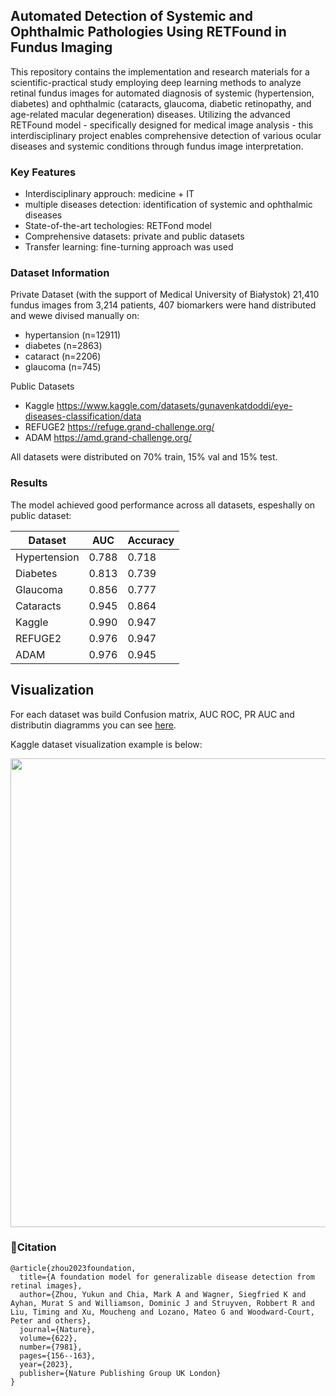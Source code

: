 ## Automated Detection of Systemic and Ophthalmic Pathologies Using RETFound in Fundus Imaging

This repository contains the implementation and research materials for a scientific-practical study employing deep learning methods to analyze retinal fundus images for automated diagnosis of systemic (hypertension, diabetes) and ophthalmic (cataracts, glaucoma, diabetic retinopathy, and age-related macular degeneration) diseases. Utilizing the advanced RETFound model - specifically designed for medical image analysis - this interdisciplinary project enables comprehensive detection of various ocular diseases and systemic conditions through fundus image interpretation.

### Key Features

- Interdisciplinary approuch: medicine + IT
- multiple diseases detection: identification of systemic and ophthalmic diseases
- State-of-the-art techologies: RETFond model
- Comprehensive datasets: private and public datasets
- Transfer learning: fine-turning approach was used

### Dataset Information

Private Dataset (with the support of Medical University of Białystok)
21,410 fundus images from 3,214 patients, 407 biomarkers were hand distributed and wewe divised manually on:
- hypertansion (n=12911)
- diabetes (n=2863)
- cataract (n=2206)
- glaucoma (n=745)

Public Datasets
- Kaggle https://www.kaggle.com/datasets/gunavenkatdoddi/eye-diseases-classification/data
- REFUGE2 https://refuge.grand-challenge.org/
- ADAM  https://amd.grand-challenge.org/

All datasets were distributed on 70% train, 15% val and 15% test. 

### Results 

The model achieved good performance across all datasets, espeshally on public dataset:

| Dataset      |  AUC  | Accuracy |
| ---          | ---   | ---      |
| Hypertension | 0.788 |   0.718  |
| Diabetes     | 0.813 |   0.739  |
| Glaucoma     | 0.856 |   0.777  |
| Cataracts    | 0.945 |   0.864  |
| Kaggle       | 0.990 |   0.947  |
| REFUGE2      | 0.976 |   0.947  |
| ADAM         | 0.976 |   0.945  |

## Visualization

For each dataset was build Confusion matrix, AUC ROC, PR AUC and distributin diagramms you can see [here](link).

Kaggle dataset visualization example is below:

<img src="./documents/flair.png" width = "750" alt="" align=center /> <br/>

### 📃Citation

```
@article{zhou2023foundation,
  title={A foundation model for generalizable disease detection from retinal images},
  author={Zhou, Yukun and Chia, Mark A and Wagner, Siegfried K and Ayhan, Murat S and Williamson, Dominic J and Struyven, Robbert R and Liu, Timing and Xu, Moucheng and Lozano, Mateo G and Woodward-Court, Peter and others},
  journal={Nature},
  volume={622},
  number={7981},
  pages={156--163},
  year={2023},
  publisher={Nature Publishing Group UK London}
}
```
